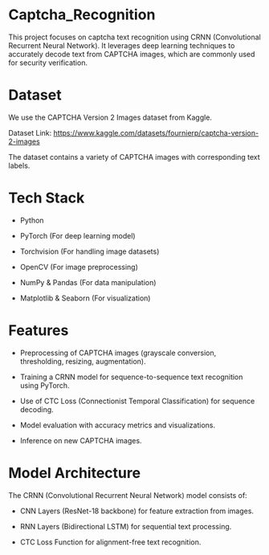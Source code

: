 # Captcha_Recognition

This project focuses on captcha text recognition using CRNN (Convolutional Recurrent Neural Network). It leverages deep learning techniques to accurately decode text from CAPTCHA images, which are commonly used for security verification.

# Dataset

We use the CAPTCHA Version 2 Images dataset from Kaggle.

Dataset Link: https://www.kaggle.com/datasets/fournierp/captcha-version-2-images

The dataset contains a variety of CAPTCHA images with corresponding text labels.


# Tech Stack

* Python

* PyTorch (For deep learning model)

* Torchvision (For handling image datasets)

* OpenCV (For image preprocessing)

* NumPy & Pandas (For data manipulation)

* Matplotlib & Seaborn (For visualization)

# Features

* Preprocessing of CAPTCHA images (grayscale conversion, thresholding, resizing, augmentation).

* Training a CRNN model for sequence-to-sequence text recognition using PyTorch.

* Use of CTC Loss (Connectionist Temporal Classification) for sequence decoding.

* Model evaluation with accuracy metrics and visualizations.

* Inference on new CAPTCHA images.



# Model Architecture

The CRNN (Convolutional Recurrent Neural Network) model consists of:

* CNN Layers (ResNet-18 backbone) for feature extraction from images.

* RNN Layers (Bidirectional LSTM) for sequential text processing.

* CTC Loss Function for alignment-free text recognition.

